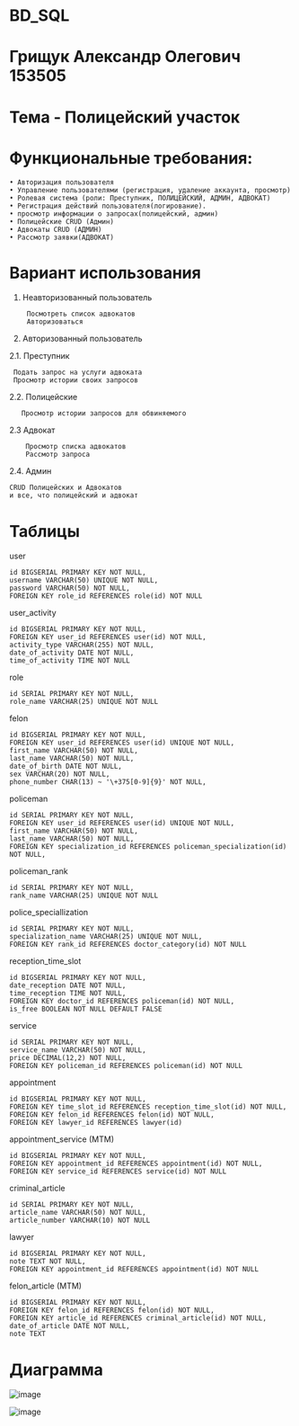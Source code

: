 # BD_SQL

# Грищук Александр Олегович 153505
# Тема - Полицейский участок

# Функциональные требования:

    • Авторизация пользователя
    • Управление пользователями (регистрация, удаление аккаунта, просмотр)
    • Ролевая система (роли: Преступник, ПОЛИЦЕЙСКИЙ, АДМИН, АДВОКАТ)
    • Регистрация действий пользователя(логирование).
    • просмотр информации о запросах(полицейский, админ)
    • Полицейские CRUD (Админ)
    • Адвокаты CRUD (АДМИН)
    • Рассмотр заявки(АДВОКАТ)

# Вариант использования

1. Неавторизованный пользователь
   
        Посмотреть список адвокатов
        Авторизоваться
   
2. Авторизованный пользователь
   
  2.1. Преступник
  
     Подать запрос на услуги адвоката
     Просмотр истории своих запросов
      

  2.2. Полицейские
  
       Просмотр истории запросов для обвиняемого
  2.3 Адвокат
  
        Просмотр списка адвокатов
        Рассмотр запроса
  2.4. Админ
  
    CRUD Полицейских и Адвокатов
    и все, что полицейский и адвокат

# Таблицы

user

    id BIGSERIAL PRIMARY KEY NOT NULL,
    username VARCHAR(50) UNIQUE NOT NULL,
    password VARCHAR(50) NOT NULL,
    FOREIGN KEY role_id REFERENCES role(id) NOT NULL
    
user_activity

    id BIGSERIAL PRIMARY KEY NOT NULL,
    FOREIGN KEY user_id REFERENCES user(id) NOT NULL,
    activity_type VARCHAR(255) NOT NULL,
    date_of_activity DATE NOT NULL,
    time_of_activity TIME NOT NULL
    
role

    id SERIAL PRIMARY KEY NOT NULL,
    role_name VARCHAR(25) UNIQUE NOT NULL
    
felon

    id BIGSERIAL PRIMARY KEY NOT NULL,
    FOREIGN KEY user_id REFERENCES user(id) UNIQUE NOT NULL,
    first_name VARCHAR(50) NOT NULL,
    last_name VARCHAR(50) NOT NULL,
    date_of_birth DATE NOT NULL,
    sex VARCHAR(20) NOT NULL,
    phone_number CHAR(13) ~ '\+375[0-9]{9}' NOT NULL,
    
policeman

    id SERIAL PRIMARY KEY NOT NULL,
    FOREIGN KEY user_id REFERENCES user(id) UNIQUE NOT NULL,
    first_name VARCHAR(50) NOT NULL,
    last_name VARCHAR(50) NOT NULL,
    FOREIGN KEY specialization_id REFERENCES policeman_specialization(id) NOT NULL,
    
policeman_rank

    id SERIAL PRIMARY KEY NOT NULL,
    rank_name VARCHAR(25) UNIQUE NOT NULL
police_speciallization

    id SERIAL PRIMARY KEY NOT NULL,
    specialization_name VARCHAR(25) UNIQUE NOT NULL,
    FOREIGN KEY rank_id REFERENCES doctor_category(id) NOT NULL

reception_time_slot

    id BIGSERIAL PRIMARY KEY NOT NULL,
    date_reception DATE NOT NULL,
    time_reception TIME NOT NULL,
    FOREIGN KEY doctor_id REFERENCES policeman(id) NOT NULL,
    is_free BOOLEAN NOT NULL DEFAULT FALSE
    
service

    id SERIAL PRIMARY KEY NOT NULL,
    service_name VARCHAR(50) NOT NULL,
    price DECIMAL(12,2) NOT NULL,
    FOREIGN KEY policeman_id REFERENCES policeman(id) NOT NULL
    
appointment

    id BIGSERIAL PRIMARY KEY NOT NULL,
    FOREIGN KEY time_slot_id REFERENCES reception_time_slot(id) NOT NULL,
    FOREIGN KEY felon_id REFERENCES felon(id) NOT NULL,
    FOREIGN KEY lawyer_id REFERENCES lawyer(id)
    
appointment_service (MTM)

    id BIGSERIAL PRIMARY KEY NOT NULL,
    FOREIGN KEY appointment_id REFERENCES appointment(id) NOT NULL,
    FOREIGN KEY service_id REFERENCES service(id) NOT NULL
    
criminal_article

    id SERIAL PRIMARY KEY NOT NULL,
    article_name VARCHAR(50) NOT NULL,
    article_number VARCHAR(10) NOT NULL
    
lawyer

    id BIGSERIAL PRIMARY KEY NOT NULL,
    note TEXT NOT NULL,
    FOREIGN KEY appointment_id REFERENCES appointment(id) NOT NULL
    
felon_article (MTM)

    id BIGSERIAL PRIMARY KEY NOT NULL,
    FOREIGN KEY felon_id REFERENCES felon(id) NOT NULL,
    FOREIGN KEY article_id REFERENCES criminal_article(id) NOT NULL,
    date_of_article DATE NOT NULL,
    note TEXT


# Диаграмма 

![image](https://github.com/lilpastuh/BD_SQL/assets/94675136/dd2ee0dd-977d-4fdb-ad66-49ee83b098d8)

 ![image](https://github.com/lilpastuh/BD_SQL/assets/94675136/8b1a7192-a042-49ea-878c-9cbb1b7915dc)


